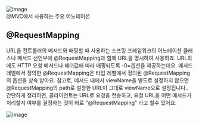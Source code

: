 ![image](https://user-images.githubusercontent.com/37826908/117463141-5157fa80-af8a-11eb-85d7-ca0cfb5d40bc.png)   
@MVC에서 사용하는 주요 어노테이션

## @RequestMapping
URL을 컨트롤러의 메서드와 매핑할 때 사용하는 스프링 프레임워크의 어노테이션
클래스나 메서드 선언부에 @RequestMapping과 함께 URL을 명시하여 사용하죠.
URL외에도 HTTP 요청 메서드나 헤더값에 따라 매핑되도록 -0=옵션을 제공하는데요. 메서드 레벨에서 정의한 @RequestMapping은 타입 레벨에서 정의된 @RequestMapping의 옵션을 상속 받아요.
참고로, 메서드 내에서 viewName을 별도로 설정하지 않으면 @RequestMapping의 path로 설정한 URL이 그대로 viewName으로 설정됩니다..
간단하게 정리하면, 클라이언트는 URL로 요청을 전송하고, 요청 URL을 어떤 메서드가 처리할지 여부를 결정하는 것이 바로 "@RequestMapping" 라고 할수 있어요.

![image](https://user-images.githubusercontent.com/37826908/117463306-78aec780-af8a-11eb-83eb-0e76dbaa4836.png)
